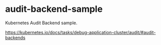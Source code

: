 # audit-backend-sample

Kubernetes Audit Backend sample.

https://kubernetes.io/docs/tasks/debug-application-cluster/audit/#audit-backends
